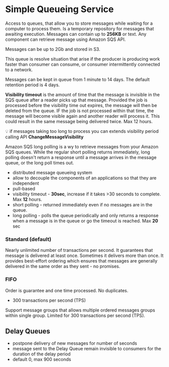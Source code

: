 # Simple Queueing Service
Access to queues, that allow you to store messages while waiting for a computer to process them. Is a temporary repository for messages that awaiting execution.
Messages can contain up to __256KB__ or text. Any component can retrieve message using Amazon SQS API.

Messages can be up to 2Gb and stored in S3.

This queue is resolve situation that arise if the producer is producing work faster than consumer can consume, or consumer intermittently connected to a network.

Messages can be kept in queue from 1 minute to 14 days. The default retention period is 4 days.


**Visibility timeout** is the amount of time that the message is invisible in the SQS queue after a reader picks up that message. Provided the job is processed before the visibility time out expires, the message will then be deleted from the queue. IF the job is not processed within that time, the message will become visible again and another reader will process it. This could result in the same message being delivered twice. Max 12 hours.

:bulb: if messages taking too long to process you can extends visibility period calling API __ChangeMessageVisibility__

Amazon SQS long polling is a wy to retrieve messages from your Amazon SQS queues. While the regular short polling returns immediately, long polling doesn't return a response until a message arrives in the message queue, or the long poll times out.

- distributed message queueing system
- allow to decouple the components of an applications so that they are independent
- pull-based
- visibility timeout - __30sec__, increase if it takes >30 seconds to complete. Max __12__ hours.
- short polling - returned immediately even if no messages are in the queue. 
- long polling - polls the queue periodically and only returns a response when a message is in the queue or go the timeout is reached. Max __20__ sec


### Standard (default)

Nearly unlimited number of transactions per second. It guarantees that message is delivered at least once. Sometimes it delivers more than once. It provides best-effort ordering which ensures that messages are generally delivered in the same order as they sent - no promises.

### FIFO
Order is guarantee and one time processed. No duplicates.
- 300 transactions per second (TPS)


Support message groups that allows multiple ordered messages groups within single group. Limited for 300 transactions per second (TPS).

## Delay Queues
- postpone delivery of new messages for number of seconds
- message sent to the Delay Queue remain invisible to consumers for the duration of the delay period
- default 0, max 900 seconds